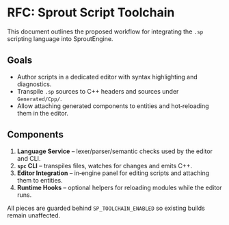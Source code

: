 # RFC: Sprout Script Toolchain

This document outlines the proposed workflow for integrating the `.sp` scripting language into SproutEngine.

## Goals
- Author scripts in a dedicated editor with syntax highlighting and diagnostics.
- Transpile `.sp` sources to C++ headers and sources under `Generated/Cpp/`.
- Allow attaching generated components to entities and hot‑reloading them in the editor.

## Components
1. **Language Service** – lexer/parser/semantic checks used by the editor and CLI.
2. **`spc` CLI** – transpiles files, watches for changes and emits C++.
3. **Editor Integration** – in‑engine panel for editing scripts and attaching them to entities.
4. **Runtime Hooks** – optional helpers for reloading modules while the editor runs.

All pieces are guarded behind `SP_TOOLCHAIN_ENABLED` so existing builds remain unaffected.
